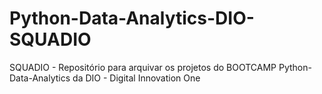 # Python-Data-Analytics-DIO-SQUADIO
SQUADIO - Repositório para arquivar os projetos do BOOTCAMP Python-Data-Analytics da DIO - Digital Innovation One
